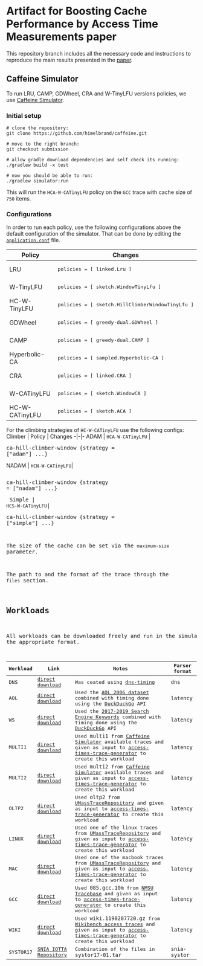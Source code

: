 # Artifact for Boosting Cache Performance by Access Time Measurements paper

This repository branch includes all the necessary code and instructions to reproduce the main results presented in the [paper](https://github.com/himelbrand/caffeine/edit/submission/README.md).

## Caffeine Simulator

To run LRU, CAMP, GDWheel, CRA and W-TinyLFU versions policies, we use [Caffeine Simulator](https://github.com/ben-manes/caffeine/wiki/Simulator).

### Initial setup

    # clone the repository:
    git clone https://github.com/himelbrand/caffeine.git

    # move to the right branch:
    git checkout submission

    # allow gradle download dependencies and self check its running:
    ./gradlew build -x test

    # now you should be able to run:
    ./gradlew simulator:run
This will run the `HCA-W-CATinyLFU` policy on the `GCC` trace with cache size of `750` items.

### Configurations

In order to run each policy, use the following configurations above the default configuration of the simulator. That can be done by editing the [`application.conf`](https://github.com/ohadeytan/caffeine/blob/VLDB_submission/simulator/src/main/resources/application.conf) file.

Policy | Changes 
-|-
LRU |<pre>policies = [ linked.Lru ]</pre>
W-TinyLFU |<pre>policies = [ sketch.WindowTinyLfu ]</pre>
HC-W-TinyLFU |<pre>policies = [ sketch.HillClimberWindowTinyLfu ]</pre>
GDWheel |<pre>policies = [ greedy-dual.GDWheel ]</pre>
CAMP |<pre>policies = [ greedy-dual.CAMP ]</pre>
Hyperbolic-CA |<pre>policies = [ sampled.Hyperbolic-CA ]</pre>
CRA |<pre>policies = [ linked.CRA ]</pre>
W-CATinyLFU |<pre>policies = [ sketch.WindowCA ]</pre>
HC-W-CATinyLFU |<pre>policies = [ sketch.ACA ]</pre>

For the climbing strategies of `HC-W-CATinyLFU` use the following configs:
Climber | Policy | Changes
-|-|-
ADAM | `HCA-W-CATinyLFU` |<pre>ca-hill-climber-window {strategy = ["adam"] ...}</pre>
NADAM | `HCN-W-CATinyLFU`|<pre><pre>ca-hill-climber-window {strategy = ["nadam"] ...}</pre>
Simple | `HCS-W-CATinyLFU`|<pre>ca-hill-climber-window {strategy = ["simple"] ...}</pre>


The size of the cache can be set via the `maximum-size` parameter.

The path to and the format of the trace through the `files` section.

## Workloads

All workloads can be downloaded freely and run in the simulator with the appropriate format.

Workload | Link | Notes | Parser format
-|-|-|-
DNS | [direct download](https://drive.google.com/file/d/1vt8NZFia2c8CswzHQqI_ABB3-3J3XZwj/view?usp=sharing) | Was ceated using [dns-timing](https://github.com/himelbrand/dns-timing) | `dns`
AOL |[direct download](https://drive.google.com/file/d/1uKqa6aytR9CITIFYgWqDWWuPisO22AAx/view?usp=sharing) | Used the [AOL 2006 dataset](https://academictorrents.com/details/cd339bddeae7126bb3b15f3a72c903cb0c401bd1) combined with timing done using the [DuckDuckGo](https://duckduckgo.com/api) API | `latency`
WS | [direct download](https://drive.google.com/file/d/1Vr0jioIcKsjzQtpYhL4oqJc9bdeMxFQu/view?usp=sharing) | Used the [2017-2019 Search Engine Keywords](https://www.kaggle.com/hofesiy/2019-search-engine-keywords) combined with timing done using the [DuckDuckGo](https://duckduckgo.com/api) API | `latency`
MULTI1 | [direct download]() | Used `multi1` from [Caffeine Simulator](https://github.com/ben-manes/caffeine/tree/master/simulator/src/main/resources/com/github/benmanes/caffeine/cache/simulator/parser) available traces and given as input to [access-times-trace-generator](https://github.com/himelbrand/access-times-trace-generator) to create this workload | `latency`
MULTI2 | [direct download]() | Used `multi2` from [Caffeine Simulator](https://github.com/ben-manes/caffeine/tree/master/simulator/src/main/resources/com/github/benmanes/caffeine/cache/simulator/parser) available traces and given as input to [access-times-trace-generator](https://github.com/himelbrand/access-times-trace-generator) to create this workload | `latency`
OLTP2 | [direct download]() | Used `oltp2` from [UMassTraceRepository](http://traces.cs.umass.edu) and given as input to [access-times-trace-generator](https://github.com/himelbrand/access-times-trace-generator) to create this workload | `latency`
LINUX | [direct download]() | Used one of the linux traces from [UMassTraceRepository](http://traces.cs.umass.edu) and given as input to [access-times-trace-generator](https://github.com/himelbrand/access-times-trace-generator) to create this workload | `latency`
MAC | [direct download]() | Used one of the macbook traces from [UMassTraceRepository](http://traces.cs.umass.edu) and given as input to [access-times-trace-generator](https://github.com/himelbrand/access-times-trace-generator) to create this workload | `latency`
GCC | [direct download]() | Used `085.gcc.10m` from [NMSU Tracebase](http://tracebase.nmsu.edu/tracebase/traces) and given as input to [access-times-trace-generator](https://github.com/himelbrand/access-times-trace-generator) to create this workload | `latency`
WIKI | [direct download]() |  Used `wiki.1190207720.gz` from [Wikibench access traces](http://www.wikibench.eu/?page_id=60) and given as input to [access-times-trace-generator](https://github.com/himelbrand/access-times-trace-generator) to create this workload | `latency`
SYSTOR17 | [SNIA IOTTA Repository](http://iotta.snia.org/traces/4964) | Combination of the files in `systor17-01.tar` | `snia-systor`
